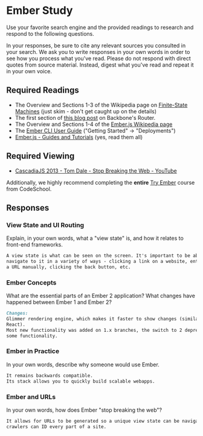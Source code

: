 # Ember Study

Use your favorite search engine and the provided readings to research and
respond to the following questions.

In your responses, be sure to cite any relevant sources you consulted in your
search. We ask you to write responses in your own words in order to see how you
process what you've read. Please do not respond with direct quotes from source
material. Instead, digest what you've read and repeat it in your own voice.

## Required Readings

-   The Overview and Sections 1-3 of the Wikipedia page on [Finite-State Machines](https://en.wikipedia.org/wiki/Finite-state_machine)
    (just skim - don't get caught up on the details)
-   The first section of [this blog post](http://pragmatic-backbone.com/routing-and-controllers) on
    Backbone's Router.
-   The Overview and Sections 1-4 of the [Ember.js Wikipedia page](https://en.wikipedia.org/wiki/Ember.js)
-   The [Ember CLI User Guide](http://ember-cli.com/user-guide/)
    ("Getting Started" -> "Deployments")
-   [Ember.js - Guides and Tutorials](https://guides.emberjs.com/v2.4.0/) (yes,
    read them all)

## Required Viewing

-   [CascadiaJS 2013 - Tom Dale - Stop Breaking the Web - YouTube](https://www.youtube.com/watch?v=BQ6at0addi4)

Additionally, we highly recommend completing the **entire** [Try
Ember](https://www.codeschool.com/courses/try-ember) course from CodeSchool.

## Responses

### View State and UI Routing

Explain, in your own words, what a "view state" is, and how it relates to
 front-end frameworks.

```md
A view state is what can be seen on the screen. It's important to be able to
navigate to it in a variety of ways - clicking a link on a website, entering
a URL manually, clicking the back button, etc.
```

### Ember Concepts

What are the essential parts of an Ember 2 application?
What changes have happened between Ember 1 and Ember 2?

```md
Changes:
Glimmer rendering engine, which makes it faster to show changes (similar to
React).
Most new functionality was added on 1.x branches, the switch to 2 deprecated
some functionality.

```

### Ember in Practice

In your own words, describe why someone would use Ember.

```md
It remains backwards compatible.
Its stack allows you to quickly build scalable webapps.
```

### Ember and URLs

In your own words, how does Ember "stop breaking the web"?

```md
It allows for URLs to be generated so a unique view state can be navigated to and web
crawlers can ID every part of a site.
```
